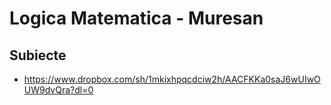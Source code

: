 # Logica Matematica - Muresan

## Subiecte

- https://www.dropbox.com/sh/1mkixhpqcdciw2h/AACFKKa0saJ6wUIwOUW9dvQra?dl=0
